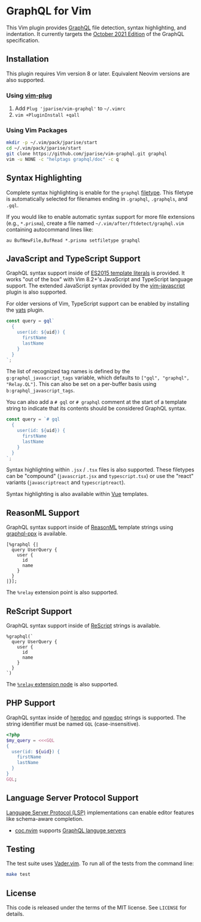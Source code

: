# GraphQL for Vim

This Vim plugin provides [GraphQL](https://graphql.org/) file detection, syntax
highlighting, and indentation. It currently targets the [October 2021
Edition](https://spec.graphql.org/October2021/) of the GraphQL specification.

## Installation

This plugin requires Vim version 8 or later. Equivalent Neovim versions
are also supported.

### Using [vim-plug](https://github.com/junegunn/vim-plug)

1. Add `Plug 'jparise/vim-graphql'` to `~/.vimrc`
2. `vim +PluginInstall +qall`

### Using Vim Packages

```sh
mkdir -p ~/.vim/pack/jparise/start
cd ~/.vim/pack/jparise/start
git clone https://github.com/jparise/vim-graphql.git graphql
vim -u NONE -c "helptags graphql/doc" -c q
```

## Syntax Highlighting

Complete syntax highlighting is enable for the `graphql` [filetype][]. This
filetype is automatically selected for filenames ending in `.graphql`,
`.graphqls`, and `.gql`.

If you would like to enable automatic syntax support for more file extensions
(e.g., `*.prisma`), create a file named `~/.vim/after/ftdetect/graphql.vim`
containing autocommand lines like:

```vim
au BufNewFile,BufRead *.prisma setfiletype graphql
```

[filetype]: http://vimdoc.sourceforge.net/htmldoc/filetype.html

## JavaScript and TypeScript Support

GraphQL syntax support inside of [ES2015 template literals][templates] is
provided. It works "out of the box" with Vim 8.2+'s JavaScript and TypeScript
language support. The extended JavaScript syntax provided by the
[vim-javascript][] plugin is also supported.

For older versions of Vim, TypeScript support can be enabled by installing the
[yats][] plugin.

[templates]: https://developer.mozilla.org/en-US/docs/Web/JavaScript/Reference/Template_literals#Tagged_templates
[vim-javascript]: https://github.com/pangloss/vim-javascript
[yats]: https://github.com/HerringtonDarkholme/yats.vim

```javascript
const query = gql`
  {
    user(id: ${uid}) {
      firstName
      lastName
    }
  }
`;
```

The list of recognized tag names is defined by the `g:graphql_javascript_tags`
variable, which defaults to `["gql", "graphql", "Relay.QL"]`. This can also
be set on a per-buffer basis using `b:graphql_javascript_tags`.

You can also add a `# gql` or `# graphql` comment at the start of a template
string to indicate that its contents should be considered GraphQL syntax.

```javascript
const query = `# gql
  {
    user(id: ${uid}) {
      firstName
      lastName
    }
  }
`;
```

Syntax highlighting within `.jsx` / `.tsx` files is also supported. These
filetypes can be "compound" (`javascript.jsx` and `typescript.tsx`) or use the
"react" variants (`javascriptreact` and `typescriptreact`).

Syntax highlighting is also available within [Vue](https://vuejs.org/)
templates.

## ReasonML Support

GraphQL syntax support inside of [ReasonML](https://reasonml.org/) template
strings using [graphql-ppx][] is available.

```reason
[%graphql {|
  query UserQuery {
    user {
      id
      name
    }
  }
|}];
```

The `%relay` extension point is also supported.

[graphql-ppx]: https://github.com/reasonml-community/graphql-ppx

## ReScript Support

GraphQL syntax support inside of [ReScript](https://rescript-lang.org/)
strings is available.

```rescript
%graphql(`
  query UserQuery {
    user {
      id
      name
    }
  }
`)
```

The [`%relay` extension node][%relay] is also supported.

[%relay]: https://rescript-relay-documentation.vercel.app/docs/making-queries

## PHP Support

GraphQL syntax inside of [heredoc][] and [nowdoc][] strings is supported. The
string identifier must be named `GQL` (case-insensitive).

```php
<?php
$my_query = <<<GQL
{
  user(id: ${uid}) {
    firstName
    lastName
  }
}
GQL;
```

[heredoc]: https://www.php.net/manual/language.types.string.php#language.types.string.syntax.heredoc
[nowdoc]: https://www.php.net/manual/language.types.string.php#language.types.string.syntax.nowdoc

## Language Server Protocol Support

[Language Server Protocol (LSP)](https://langserver.org/) implementations can
enable editor features like schema-aware completion.

- [coc.nvim](https://github.com/neoclide/coc.nvim) supports
  [GraphQL languge servers](https://github.com/neoclide/coc.nvim/wiki/Language-servers#graphql)

## Testing

The test suite uses [Vader.vim](https://github.com/junegunn/vader.vim). To run
all of the tests from the command line:

```sh
make test
```

## License

This code is released under the terms of the MIT license. See `LICENSE` for
details.
